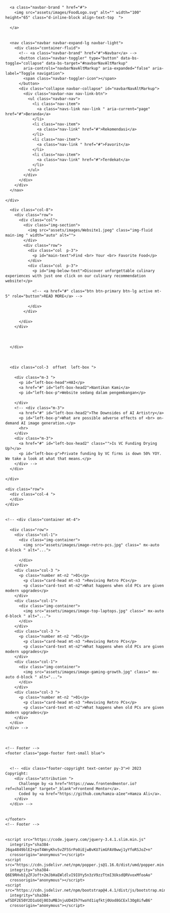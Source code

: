 <!DOCTYPE html>
<html lang="en">

<head>
  <meta charset="UTF-8">
  <meta name="viewport" content="width=device-width, initial-scale=1.0">
  <!-- displays site properly based on user's device -->

  <link rel="icon" type="image/png" sizes="64x64" href="./assets/images/DjLogo.png">

  <link rel="stylesheet" href="style.css">
  <title>DaharJogja | COMING SOON</title>
  <link rel="stylesheet" href="https://cdn.jsdelivr.net/npm/bootstrap@4.4.1/dist/css/bootstrap.min.css"
    integrity="sha384-Vkoo8x4CGsO3+Hhxv8T/Q5PaXtkKtu6ug5TOeNV6gBiFeWPGFN9MuhOf23Q9Ifjh" crossorigin="anonymous">

  <!-- Feel free to remove these styles or customise in your own stylesheet 👍 -->
  <style>
    .attribution {
      font-size: 11px;
      text-align: center;
    }

    .attribution a {
      color: hsl(228, 45%, 44%);
    }
  </style>
</head>

<body>


  <nav class="navbar">
    <div class="container ">

      <a class="navbar-brand " href="#">
        <img src="assets/images/FoodLogo.svg" alt="" width="100" height="65" class="d-inline-block align-text-top  ">

      </a>


      <nav class="navbar navbar-expand-lg navbar-light">
        <div class="container-fluid">
          <!-- <a class="navbar-brand" href="#">Navbar</a> -->
          <button class="navbar-toggler" type="button" data-bs-toggle="collapse" data-bs-target="#navbarNavAltMarkup"
            aria-controls="navbarNavAltMarkup" aria-expanded="false" aria-label="Toggle navigation">
            <span class="navbar-toggler-icon"></span>
          </button>
          <div class="collapse navbar-collapse" id="navbarNavAltMarkup">
            <div class="navbar-nav nav-link-btn">
              <ul class="navbar-nav">
                <li class="nav-item">
                  <a class="navs-link nav-link " aria-current="page" href="#">Beranda</a>
                </li>
                <li class="nav-item">
                  <a class="nav-link" href="#">Rekomendasi</a>
                </li>
                <li class="nav-item">
                  <a class="nav-link " href="#">Favorit</a>
                </li>
                <li class="nav-item">
                  <a class="nav-link" href="#">Terdekat</a>
                </li>
              </ul>
            </div>
          </div>
        </div>
      </nav>

    </div>
  </nav>




  <div class="container h-100 ">
    <div class="row">


      <div class="col-8">
        <div class="row">
          <div class="col">
            <div class="img-section">
              <img src="assets/images/Website1.jpeg" class="img-fluid main-img " width="auto" alt="">
            </div>
            <div class="row">
              <div class="col  p-3">
                <p id="main-text">Find <br> Your <br> Favorite Food</p>
              </div>
              <div class="col  p-3">
                <p id="img-below-text">Discover unforgettable culinary experiences with just one click on our culinary recommendation website!</p>

                <!-- <a href="#" class="btn btn-primary btn-lg active mt-5" role="button">READ MORE</a> -->

              </div>
            </div>

          </div>
        </div>



      </div>



      <div class="col-3  offset  left-box ">

        <div class="m-3 ">
          <p id="left-box-head">HAI</p>
          <a href="#" id="left-box-head2">Nantikan Kami</a>
          <p id="left-box-p">Website sedang dalam pengembangan</p>

        </div>
        <!-- <div class="m-3">
          <a href="#" id="left-box-head2">The Downsides of AI Artistry</a>
          <p id="left-box-p">What are possible adverse effects of <br> on-demand AI image generation.</p>
          <hr>
        </div>
        <div class="m-3">
          <a href="#" id="left-box-head2" class="">Is VC Funding Drying Up?</a>
          <p id="left-box-p">Private funding by VC firms is down 50% YOY. We take a look at what that means.</p>
        </div> -->
      </div>

    </div>

    <div class="row">
      <div class="col-4 ">
      </div>
    </div>


    <!-- <div class="container mt-4">

      <div class="row">
        <div class="col-1">
          <div class="img-container">
            <img src="assets/images/image-retro-pcs.jpg" class=" mx-auto d-block " alt="...">
            
          </div>
        </div>
        <div class="col-3 ">
          <p class="number mt-n2 ">01</p>
            <p class="card-head mt-n3 ">Reviving Retro PCs</p>
            <p class="card-text mt-n2">What happens when old PCs are given modern upgrades</p>
        </div>
        <div class="col-1">
          <div class="img-container">
            <img src="assets/images/image-top-laptops.jpg" class=" mx-auto d-block " alt="...">
          </div>
        </div>
        <div class="col-3 ">
          <p class="number mt-n2 ">01</p>
            <p class="card-head mt-n3 ">Reviving Retro PCs</p>
            <p class="card-text mt-n2">What happens when old PCs are given modern upgrades</p>
        </div>
        <div class="col-1">
          <div class="img-container">
            <img src="assets/images/image-gaming-growth.jpg" class=" mx-auto d-block " alt="...">
          </div>
        </div>
        <div class="col-3 ">
          <p class="number mt-n2 ">01</p>
            <p class="card-head mt-n3 ">Reviving Retro PCs</p>
            <p class="card-text mt-n2">What happens when old PCs are given modern upgrades</p>
        </div>
      </div>
    </div> -->



    <!-- Footer -->
    <footer class="page-footer font-small blue">


      <!-- <div class="footer-copyright text-center py-3">© 2023 Copyright:
        <div class="attribution ">
          Challenge by <a href="https://www.frontendmentor.io?ref=challenge" target="_blank">Frontend Mentor</a>.
          Coded by <a href="https://github.com/hamza-a1ee">Hamza Ali</a>.
        </div>
      </div> -->


    </footer>
    <!-- Footer -->


    <script src="https://code.jquery.com/jquery-3.4.1.slim.min.js"
      integrity="sha384-J6qa4849blE2+poT4WnyKhv5vZF5SrPo0iEjwBvKU7imGFAV0wwj1yYfoRSJoZ+n"
      crossorigin="anonymous"></script>
    <script src="https://cdn.jsdelivr.net/npm/popper.js@1.16.0/dist/umd/popper.min.js"
      integrity="sha384-Q6E9RHvbIyZFJoft+2mJbHaEWldlvI9IOYy5n3zV9zzTtmI3UksdQRVvoxMfooAo"
      crossorigin="anonymous"></script>
    <script src="https://cdn.jsdelivr.net/npm/bootstrap@4.4.1/dist/js/bootstrap.min.js"
      integrity="sha384-wfSDF2E50Y2D1uUdj0O3uMBJnjuUD4Ih7YwaYd1iqfktj0Uod8GCExl3Og8ifwB6"
      crossorigin="anonymous"></script>
</body>

</html>